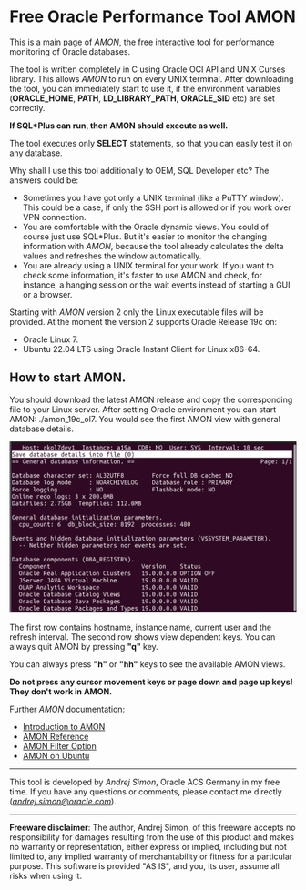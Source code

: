 # Free Oracle Performance Tool AMON

This is a main page of *AMON*, the free interactive tool for performance monitoring of Oracle databases.

The tool is written completely in C using Oracle OCI API and UNIX Curses library. 
This allows *AMON* to run on every UNIX terminal. After downloading the tool, you can 
immediately start to use it, if the environment variables (**ORACLE_HOME**, **PATH**, 
**LD_LIBRARY_PATH**, **ORACLE_SID** etc) are set correctly.

**If SQL*Plus can run, then AMON should execute as well.**

The tool executes only **SELECT** statements, so that you can easily test it on any database.

Why shall I use this tool additionally to OEM, SQL Developer etc? The answers could be:

* Sometimes you have got only a UNIX terminal (like a PuTTY window). This could be a case, 
if only the SSH port is allowed or if you work over VPN connection.
* You are comfortable with the Oracle dynamic views. You could of course just use SQL*Plus. 
But it's easier to monitor the changing information with *AMON*, because the tool 
already calculates the delta values and refreshes the window automatically.
* You are already using a UNIX terminal for your work. If you want to check some information, 
it's faster to use AMON and check, for instance, a hanging session or the wait events instead 
of starting a GUI or a browser.

Starting with *AMON* version 2 only the Linux executable files will be provided. At the moment 
the version 2 supports Oracle Release 19c on:
* Oracle Linux 7.
* Ubuntu 22.04 LTS using Oracle Instant Client for Linux x86-64.

## How to start AMON.

You should download the latest AMON release and copy the corresponding file to your Linux server. 
After setting Oracle environment you can start AMON: ./amon_19c_ol7. You would see the first 
AMON view with general database details.

![First AMON view.](https://github.com/asimondev/amon/blob/master/screenshots/amon_general.png)

The first row contains hostname, instance name, current user and the refresh interval. The 
second row shows view dependent keys. You can always quit AMON by pressing **"q"** key. 

You can always press **"h"** or **"hh"** keys to see the available AMON views. 

**Do not press any cursor movement keys or page down and page up keys! They don't work in AMON.**

Further *AMON* documentation:
* [Introduction to AMON](https://github.com/asimondev/amon/blob/master/docs/amon_intro.md)
* [AMON Reference](https://github.com/asimondev/amon/blob/master/docs/amon.md)
* [AMON Filter Option](https://github.com/asimondev/amon/blob/master/docs/amon_filter.md)
* [AMON on Ubuntu](https://github.com/asimondev/amon/blob/master/docs/amon_ubuntu.md)


***

This tool is developed by *Andrej Simon*, Oracle ACS Germany in my free time. If you have any 
questions or comments, please contact me directly (*andrej.simon@oracle.com*).

***

**Freeware disclaimer**: The author, Andrej Simon, of this freeware accepts no responsibility for 
damages resulting from the use of this product and makes no warranty or representation, 
either express or implied, including but not limited to, any implied warranty of merchantability 
or fitness for a particular purpose. This software is provided "AS IS", and you, its user, 
assume all risks when using it.